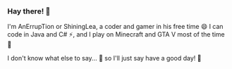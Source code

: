 ### Hay there! 👋

I'm AnErrupTion or ShiningLea, a coder and gamer in his free time 😄
I can code in Java and C# ⚡, and I play on Minecraft and GTA V most of the time 👯

I don't know what else to say... 🤔 so I'll just say have a good day! 💬
